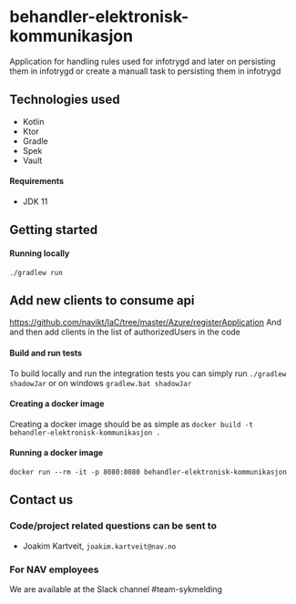 # behandler-elektronisk-kommunikasjon
Application for handling rules used for infotrygd and later on persisting them in infotrygd or create a manuall task
to persisting them in infotrygd

## Technologies used
* Kotlin
* Ktor
* Gradle
* Spek
* Vault

#### Requirements

* JDK 11

## Getting started
#### Running locally
`./gradlew run`

## Add new clients to consume api
https://github.com/navikt/IaC/tree/master/Azure/registerApplication
And and then add clients in the list of authorizedUsers in the code

#### Build and run tests
To build locally and run the integration tests you can simply run `./gradlew shadowJar` or on windows 
`gradlew.bat shadowJar`


#### Creating a docker image
Creating a docker image should be as simple as `docker build -t behandler-elektronisk-kommunikasjon .`

#### Running a docker image
`docker run --rm -it -p 8080:8080 behandler-elektronisk-kommunikasjon`

## Contact us
### Code/project related questions can be sent to
* Joakim Kartveit, `joakim.kartveit@nav.no`

### For NAV employees
We are available at the Slack channel #team-sykmelding